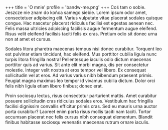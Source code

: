 +++
title = 'O mnie'
profile = 'bandw-me.png'
+++
Coś tam o sobie. Jeszcze nie znam do końca samego siebie. Lorem ipsum odor amet, consectetuer adipiscing elit. Varius vulputate vitae placerat sodales quisque congue. Hac nascetur placerat ridiculus facilisi est egestas aenean nec. Felis massa ultricies adipiscing facilisis augue fermentum augue eleifend. Risus velit eleifend facilisis taciti felis ex cras. Pretium odio sit donec urna non at amet et cursus.

Sodales litora pharetra maecenas tempus nisi donec curabitur. Torquent leo est pulvinar etiam tincidunt, hac eleifend. Mus porttitor cubilia ligula nunc turpis litora fringilla nostra! Pellentesque iaculis odio dictum maecenas porttitor quis ad varius. Sit ante elit morbi magna, dis per consectetur molestie. Integer velit nostra at eros tempor vel libero. Ex consequat sollicitudin vel at eros. Ad varius varius nibh bibendum praesent primis. Feugiat magna maximus leo tempor id vivamus cubilia dictum. Dolor orci felis nibh ligula etiam libero finibus; donec erat.

Proin sociosqu lectus, risus consectetur parturient mattis. Amet curabitur posuere sollicitudin cras ridiculus sodales eros. Vestibulum hac fringilla facilisi dignissim convallis efficitur primis cras. Sed eu mauris urna auctor porta curabitur? Laoreet enim porta risus mollis taciti nam taciti. Tortor accumsan placerat nec felis cursus nibh consequat elementum. Blandit finibus habitasse sociosqu venenatis maecenas rutrum ornare iaculis.
